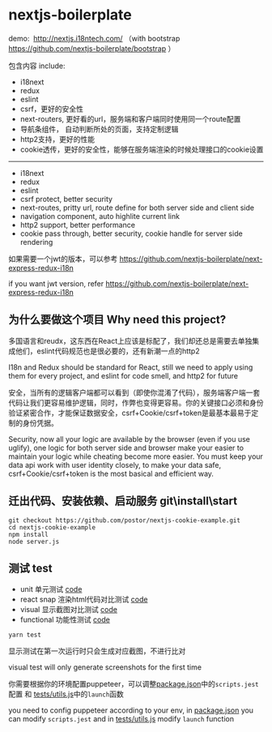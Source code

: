 # nextjs-boilerplate

demo:  http://nextjs.i18ntech.com/ （with bootstrap https://github.com/nextjs-boilerplate/bootstrap ）

包含内容 include:

- i18next
- redux
- eslint
- csrf，更好的安全性
- next-routers, 更好看的url，服务端和客户端同时使用同一个route配置
- 导航条组件， 自动判断所处的页面，支持定制逻辑
- http2支持，更好的性能
- cookie透传，更好的安全性，能够在服务端渲染的时候处理接口的cookie设置

----

- i18next
- redux
- eslint
- csrf protect, better security
- next-routes, pritty url, route define for both server side and client side
- navigation component, auto highlite current link
- http2 support, better performance
- cookie pass through, better security, cookie handle for server side rendering 

如果需要一个jwt的版本，可以参考 https://github.com/nextjs-boilerplate/next-express-redux-i18n 

if you want jwt version, refer https://github.com/nextjs-boilerplate/next-express-redux-i18n 

## 为什么要做这个项目 Why need this project?

多国语言和reudx，这东西在React上应该是标配了，我们却还总是需要去单独集成他们，eslint代码规范也是很必要的，还有新潮一点的http2

I18n and Redux should be standard for React, still we need to apply using them for every project, and eslint for code smell, and http2 for future

安全，当所有的逻辑客户端都可以看到（即使你混淆了代码），服务端客户端一套代码让我们更容易维护逻辑，同时，作弊也变得更容易。你的关键接口必须和身份验证紧密合作，才能保证数据安全，csrf+Cookie/csrf+token是最基本最易于定制的身份凭据。

Security, now all your logic are available by the browser (even if you use uglify), one logic for both server side and browser make your easier to maintain your logic while cheating become more easier. You must keep your data api work with user identity closely, to make your data safe, csrf+Cookie/csrf+token is the most basical and efficient way.


## 迁出代码、安装依赖、启动服务 git\install\start

```
git checkout https://github.com/postor/nextjs-cookie-example.git
cd nextjs-cookie-example
npm install
node server.js
```

## 测试 test

- unit 单元测试 [code](./tests/__tests__/tools/i18n-helper.unit.test.js)
- react snap 渲染html代码对比测试 [code](./tests/__tests__/pages/jest.test.js)
- visual 显示截图对比测试 [code](./tests/__tests__/pages/index.visual.test.js)
- functional 功能性测试 [code](./tests/__tests__/pages/index.function.test.js)

```
yarn test
```

显示测试在第一次运行时只会生成对应截图，不进行比对

visual test will only generate screenshots for the first time


你需要根据你的环境配置puppeteer，可以调整[package.json](./package.json)中的`scripts.jest`配置 和 [tests/utils.js](./tests/utils.js)中的`launch`函数

you need to config puppeteer according to your env, in [package.json](./package.json) you can modify `scripts.jest` and in [tests/utils.js](./tests/utils.js) modify `launch` function